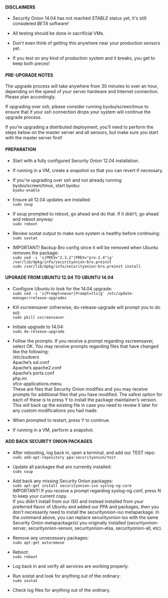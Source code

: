#### DISCLAIMERS

* Security Onion 14.04 has not reached *STABLE* status yet, it's still considered *BETA* software!

* All testing should be done in sacrificial VMs.

* Don't even think of getting this anywhere near your production sensors yet.

* If you test on any kind of production system and it breaks, you get to keep both pieces!

#### PRE-UPGRADE NOTES

The upgrade process will take anywhere from 30 minutes to over an hour, depending on the speed of your server hardware and Internet connection.  Please plan accordingly.

If upgrading over ssh, please consider running byobu/screen/tmux to ensure that if your ssh connection drops your system will continue the upgrade process.

If you’re upgrading a distributed deployment, you’ll need to perform the steps below on the master server and all sensors, but make sure you start with the master server first!

#### PREPARATION
* Start with a fully configured Security Onion 12.04 installation.
* If running in a VM, create a snapshot so that you can revert if necessary.
* If you're upgrading over ssh and not already running byobu/screen/tmux, start byobu:  
`byobu-enable`

* Ensure all 12.04 updates are installed:  
`sudo soup`

* If soup prompted to reboot, go ahead and do that.  If it didn’t, go
ahead and reboot anyway:  
`sudo reboot`

* Review sostat output to make sure system is healthy before continuing:  
`sudo sostat`

* IMPORTANT! Backup Bro config since it will be removed when Ubuntu removes the package:  
`sudo sed -i 's|PREV="2.3.2"|PREV="pre-2.4"|g' /var/lib/dpkg/info/securityonion-bro.preinst`  
`sudo /var/lib/dpkg/info/securityonion-bro.preinst install`

#### UPGRADE FROM UBUNTU 12.04 TO UBUNTU 14.04

* Configure Ubuntu to look for the 14.04 upgrade:  
`sudo sed -i 's|Prompt=never|Prompt=lts|g' /etc/update-manager/release-upgrades`

* Kill xscreensaver (otherwise, do-release-upgrade will prompt you to do so):  
`sudo pkill xscreensaver`

* Initiate upgrade to 14.04:  
`sudo do-release-upgrade`

* Follow the prompts. If you receive a prompt regarding xscreensaver, select OK. You may receive prompts regarding files that have changed like the following:  
/etc/sudoers  
Apache’s ssl.conf  
Apache’s apache2.conf  
Apache’s ports.conf  
php.ini  
xfce-applications.menu  
These are files that Security Onion modifies and you may receive prompts for additional files that you have modified. The safest option for each of these is to press Y to install the package maintainer’s version. This will back up the existing file in case you need to review it later for any custom modifications you had made.  
* When prompted to restart, press Y to continue.
* If running in a VM, perform a snapshot.

#### ADD BACK SECURITY ONION PACKAGES

* After rebooting, log back in, open a terminal, and add our TEST repo:  
`sudo add-apt-repository ppa:securityonion/test`

* Update all packages that are currently installed:  
`sudo soup`

* Add back any missing Security Onion packages:  
`sudo apt-get install securityonion-iso syslog-ng-core`  
IMPORTANT! If you receive a prompt regarding syslog-ng.conf, press N to keep your current copy.  
If you didn't install from our ISO and instead installed from your preferred flavor of Ubuntu and added our PPA and packages, then you don't necessarily need to install the securityonion-iso metapackage.  In the command above, you can replace securityonion-iso with the same Security Onion metapackage(s) you originally installed (securityonion-server, securityonion-sensor, securityonion-elsa, securityonion-all, etc).

* Remove any unnecessary packages:  
`sudo apt-get autoremove`

* Reboot:  
`sudo reboot`

* Log back in and verify all services are working properly.

* Run sostat and look for anything out of the ordinary:  
`sudo sostat`

* Check log files for anything out of the ordinary.